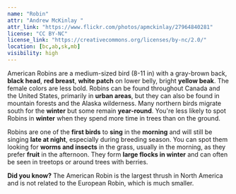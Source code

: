 ```yaml
---
name: "Robin"
attr: "Andrew McKinlay "
attr_link: "https://www.flickr.com/photos/apmckinlay/27964840281"
license: "CC BY-NC"
license_link: "https://creativecommons.org/licenses/by-nc/2.0/"
location: [bc,ab,sk,mb]
visibility: high
---
```

American Robins are a medium-sized bird (8-11 in) with a gray-brown back, **black head**, **red breast**, **white patch** on lower belly, bright **yellow beak**. The female colors are less bold. Robins can be found throughout Canada and the United States, primarily in **urban areas**, but they can also be found in mountain forests and the Alaska wilderness. Many northern birds migrate south for the **winter** but some remain **year-round**. You're less likely to spot Robins in **winter** when they spend more time in trees than on the ground.

Robins are one of the **first birds** to **sing** in the **morning** and will still be singing **late at night**, especially during breeding season. You can spot them looking for **worms and insects** in the grass, usually in the morning, as they prefer **fruit** in the afternoon. They form **large flocks in winter** and can often be seen in treetops or around trees with berries.

**Did you know?** The American Robin is the largest thrush in North America and is not related to the European Robin, which is much smaller.